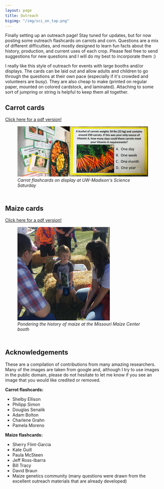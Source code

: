 ```yaml
---
layout: page
title: Outreach
bigimg: "/img/sci_on_tap.png"
---
```


Finally setting up an outreach page! Stay tuned for updates, but for now posting some outreach flashcards on carrots and corn. Questions are a mix of different difficulties, and mostly designed to learn fun facts about the history, production, and current uses of each crop. Please feel free to send suggestions for new questions and I will do my best to incorporate them :) 

I really like this style of outreach for events with large booths and/or displays. The cards can be laid out and allow adults and children to go through the questions at their own pace (especially if it's crowded and volunteers are busy). They are also cheap to make (printed on regular paper, mounted on colored cardstock, and laminated). Attaching to some sort of jumpring or string is helpful to keep them all together. 

## Carrot cards
[Click here for a pdf version!](docs/carrot_flashcards.pdf)

<figure>
<div style="float: center; padding-bottom: 25px">
	<img src="/img/carrot_outreach.png" width="600" alt="carrot outreach">
	<figcaption><i>Carrot flashcards on display at UW-Madison's Science Saturday</i></figcaption>
</div>
</figure>

## Maize cards
[Click here for a pdf version!](docs/maize_flashcards.pdf)

<figure>
<div style="float: center; padding-bottom: 25px">
	<img src="/img/maize_outreach.png" width="300" alt="carrot outreach">
	<figcaption><i>Pondering the history of maize at the Missouri Maize Center booth</i></figcaption>
</div>
</figure>

## Acknowledgements
These are a compilation of contributions from many amazing researchers. Many of the images are taken from google and, although I try to use images in the public domain, please do not hesitate to let me know if you see an image that you would like credited or removed. 

**Carrot flashcards:**
* Shelby Ellison  
* Philipp Simon  
* Douglas Senalik  
* Adam Bolton  
* Charlene Grahn 
* Pamela Moreno  

**Maize flashcards:** 
* Sherry Flint-Garcia  
* Kate Guill  
* Paula McSteen  
* Jeff Ross-Ibarra  
* Bill Tracy  
* David Braun  
* Maize genetics community (many questions were drawn from the excellent outreach materials that are already developed) 


